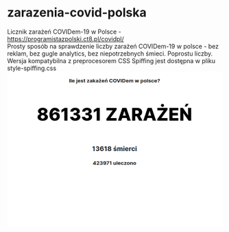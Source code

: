 # zarazenia-covid-polska
Licznik zarażeń COVIDem-19 w Polsce - https://programistazpolski.ct8.pl/covidpl/
<br>
Prosty sposób na sprawdzenie liczby zarażeń COVIDem-19 w polsce - bez reklam, bez gugle analytics, bez niepotrzebnych śmieci. Poprostu liczby.
<br>
Wersja kompatybilna z preprocesorem CSS Spiffing jest dostępna w pliku style-spiffing.css<br>
![Screenshot](https://raw.githubusercontent.com/ProgramistaZpolski/zarazenia-covid-polska/master/Screenshot_2020-11-22%20Ile%20jest%20zaka%C5%BCe%C5%84%20COVIDem%20w%20polsce%20.png)
